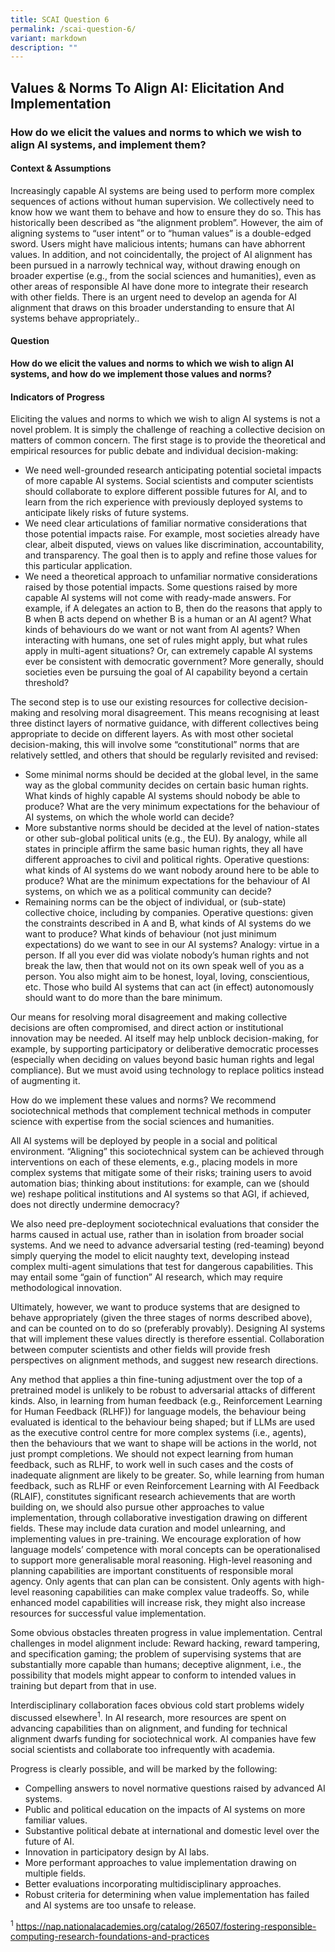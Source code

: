 ```yaml
---
title: SCAI Question 6
permalink: /scai-question-6/
variant: markdown
description: ""
---
```

## Values &amp; Norms To Align AI: Elicitation And Implementation

### How do we elicit the values and norms to which we wish to align AI systems, and implement them?

#### Context &amp; Assumptions

Increasingly capable AI systems are being used to perform more complex sequences of actions without human supervision. We collectively need to know how we want them to behave and how to ensure they do so. This has historically been described as “the alignment problem”. However, the aim of aligning systems to “user intent” or to “human values” is a double-edged sword. Users might have malicious intents; humans can have abhorrent values. In addition, and not coincidentally, the project of AI alignment has been pursued in a narrowly technical way, without drawing enough on broader expertise (e.g., from the social sciences and humanities), even as other areas of responsible AI have done more to integrate their research with other fields. There is an urgent need to develop an agenda for AI alignment that draws on this broader understanding to ensure that AI systems behave appropriately.. 

#### Question

**How do we elicit the values and norms to which we wish to align AI systems, and how do we implement those values and norms?**

#### Indicators of Progress

Eliciting the values and norms to which we wish to align AI systems is not a novel problem. It is simply the challenge of reaching a collective decision on matters of common concern. The first stage is to provide the theoretical and empirical resources for public debate and individual decision-making:

* We need well-grounded research anticipating potential societal impacts of more capable AI systems. Social scientists and computer scientists should collaborate to explore different possible futures for AI, and to learn from the rich experience with previously deployed systems to anticipate likely risks of future systems.
* We need clear articulations of familiar normative considerations that those potential impacts raise. For example, most societies already have clear, albeit disputed, views on values like discrimination, accountability, and transparency. The goal then is to apply and refine those values for this particular application.
* We need a theoretical approach to unfamiliar normative considerations raised by those potential impacts. Some questions raised by more capable AI systems will not come with ready-made answers. For example, if A delegates an action to B, then do the reasons that apply to B when B acts depend on whether B is a human or an AI agent? What kinds of behaviours do we want or not want from AI agents? When interacting with humans, one set of rules might apply, but what rules apply in multi-agent situations? Or, can extremely capable AI systems ever be consistent with democratic government? More generally, should societies even be pursuing the goal of AI capability beyond a certain threshold?

The second step is to use our existing resources for collective decision-making and resolving moral disagreement. This means recognising at least three distinct layers of normative guidance, with different collectives being appropriate to decide on different layers. As with most other societal decision-making, this will involve some “constitutional” norms that are relatively settled, and others that should be regularly revisited and revised:

* Some minimal norms should be decided at the global level, in the same way as the global community decides on certain basic human rights. What kinds of highly capable AI systems should nobody be able to produce? What are the very minimum expectations for the behaviour of AI systems, on which the whole world can decide?
* More substantive norms should be decided at the level of nation-states or other sub-global political units (e.g., the EU). By analogy, while all states in principle affirm the same basic human rights, they all have different approaches to civil and political rights. Operative questions: what kinds of AI systems do we want nobody around here to be able to produce? What are the minimum expectations for the behaviour of AI systems, on which we as a political community can decide?
* Remaining norms can be the object of individual, or (sub-state) collective choice, including by companies. Operative questions: given the constraints described in A and B, what kinds of AI systems do we want to produce? What kinds of behaviour (not just minimum expectations) do we want to see in our AI systems? Analogy: virtue in a person. If all you ever did was violate nobody’s human rights and not break the law, then that would not on its own speak well of you as a person. You also might aim to be honest, loyal, loving, conscientious, etc. Those who build AI systems that can act (in effect) autonomously should want to do more than the bare minimum.

Our means for resolving moral disagreement and making collective decisions are often compromised, and direct action or institutional innovation may be needed. AI itself may help unblock decision-making, for example, by supporting participatory or deliberative democratic processes (especially when deciding on values beyond basic human rights and legal compliance). But we must avoid using technology to replace politics instead of augmenting it. 

How do we implement these values and norms? We recommend sociotechnical methods that complement technical methods in computer science with expertise from the social sciences and humanities. 

All AI systems will be deployed by people in a social and political environment. “Aligning” this sociotechnical system can be achieved through interventions on each of these elements, e.g., placing models in more complex systems that mitigate some of their risks; training users to avoid automation bias; thinking about institutions: for example, can we (should we) reshape political institutions and AI systems so that AGI, if achieved, does not directly undermine democracy?

We also need pre-deployment sociotechnical evaluations that consider the harms caused in actual use, rather than in isolation from broader social systems. And we need to advance adversarial testing (red-teaming) beyond simply querying the model to elicit naughty text, developing instead complex multi-agent simulations that test for dangerous capabilities. This may entail some “gain of function” AI research, which may require methodological innovation.

Ultimately, however, we want to produce systems that are designed to behave appropriately (given the three stages of norms described above), and can be counted on to do so (preferably provably). Designing AI systems that will implement these values directly is therefore essential. Collaboration between computer scientists and other fields will provide fresh perspectives on alignment methods, and suggest new research directions. 

Any method that applies a thin fine-tuning adjustment over the top of a pretrained model is unlikely to be robust to adversarial attacks of different kinds. Also, in learning from human feedback (e.g., Reinforcement Learning for Human Feedback (RLHF)) for language models, the behaviour being evaluated is identical to the behaviour being shaped; but if LLMs are used as the executive control centre for more complex systems (i.e., agents), then the behaviours that we want to shape will be actions in the world, not just prompt completions. We should not expect learning from human feedback, such as RLHF, to work well in such cases and the costs of inadequate alignment are likely to be greater. So, while learning from human feedback, such as RLHF or even Reinforcement Learning with AI Feedback (RLAIF), constitutes significant research achievements that are worth building on, we should also pursue other approaches to value implementation, through collaborative investigation drawing on different fields. These may include data curation and model unlearning, and implementing values in pre-training. We encourage exploration of how language models’ competence with moral concepts can be operationalised to support more generalisable moral reasoning. High-level reasoning and planning capabilities are important constituents of responsible moral agency. Only agents that can plan can be consistent. Only agents with high-level reasoning capabilities can make complex value tradeoffs. So, while enhanced model capabilities will increase risk, they might also increase resources for successful value implementation. 

Some obvious obstacles threaten progress in value implementation. Central challenges in model alignment include: Reward hacking, reward tampering, and specification gaming; the problem of supervising systems that are substantially more capable than humans; deceptive alignment, i.e., the possibility that models might appear to conform to intended values in training but depart from that in use.

Interdisciplinary collaboration faces obvious cold start problems widely discussed elsewhere<sup>1</sup>. In AI research, more resources are spent on advancing capabilities than on alignment, and funding for technical alignment dwarfs funding for sociotechnical work. AI companies have few social scientists and collaborate too infrequently with academia. 

Progress is clearly possible, and will be marked by the following:

* Compelling answers to novel normative questions raised by advanced AI systems.
* Public and political education on the impacts of AI systems on more familiar values.
* Substantive political debate at international and domestic level over the future of AI.
* Innovation in participatory design by AI labs.
* More performant approaches to value implementation drawing on multiple fields.
* Better evaluations incorporating multidisciplinary approaches.
* Robust criteria for determining when value implementation has failed and AI systems are too unsafe to release.

<sup>1</sup> https://nap.nationalacademies.org/catalog/26507/fostering-responsible-computing-research-foundations-and-practices